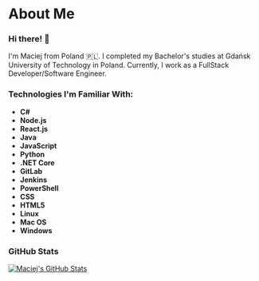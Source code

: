 # About Me

### Hi there! 👋

I'm Maciej from Poland 🇵🇱. 
I completed my Bachelor's studies at Gdańsk University of Technology in Poland. Currently, 
I work as a FullStack Developer/Software Engineer.

### Technologies I'm Familiar With:

- **C#**
- **Node.js**
- **React.js**
- **Java**
- **JavaScript**
- **Python**
- **.NET Core**
- **GitLab**
- **Jenkins**
- **PowerShell**
- **CSS**
- **HTML5**
- **Linux**
- **Mac OS**
- **Windows**


### GitHub Stats

[![Maciej's GitHub Stats](https://github-readme-stats.vercel.app/api?username=KlebowskiMaciej)](https://github.com/anuraghazra/github-readme-stats)
